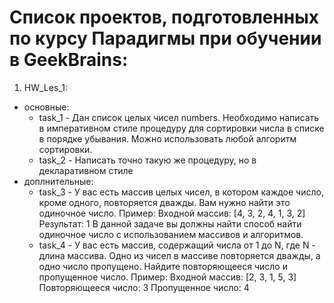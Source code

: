 # Список проектов, подготовленных по курсу Парадигмы при обучении в GeekBrains:
1. HW_Les_1:
- основные:
   - task_1 - Дан список целых чисел numbers. Необходимо написать в императивном стиле процедуру для
сортировки числа в списке в порядке убывания. Можно использовать любой алгоритм сортировки.
   - task_2 - Написать точно такую же процедуру, но в декларативном стиле
 - доплнительные:
   - task_3 - У вас есть массив целых чисел, в котором каждое число, кроме одного, повторяется дважды. Вам нужно найти это одиночное число. Пример: Входной массив: [4, 3, 2, 4, 1, 3, 2] Результат: 1
   В данной задаче вы должны найти способ найти одиночное число с использованием массивов и алгоритмов.
    - task_4 - У вас есть массив, содержащий числа от 1 до N, где N - длина массива. Одно из чисел в массиве повторяется дважды, а одно число пропущено. Найдите повторяющееся число и пропущенное число. Пример: Входной массив: [2, 3, 1, 5, 3] Повторяющееся число: 3 Пропущенное число: 4
